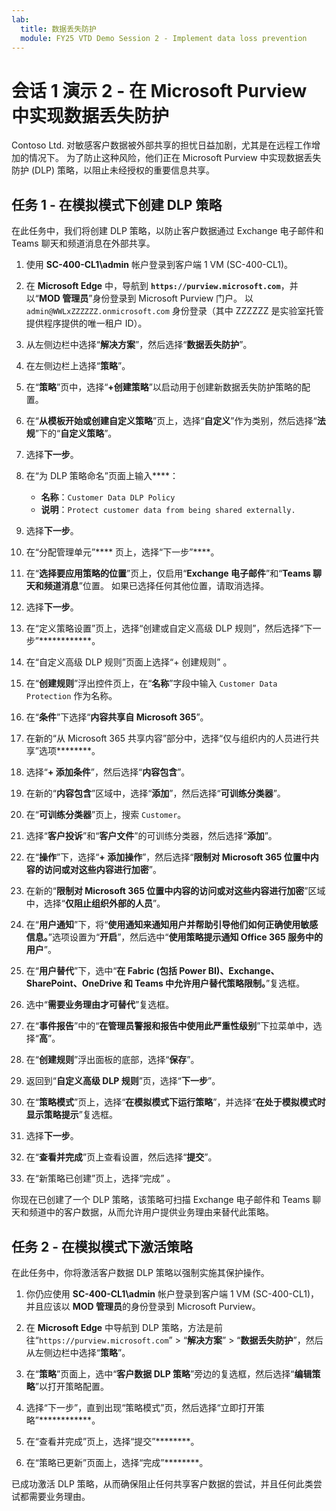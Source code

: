 ```yaml
---
lab:
  title: 数据丢失防护
  module: FY25 VTD Demo Session 2 - Implement data loss prevention
---
```



# 会话 1 演示 2 - 在 Microsoft Purview 中实现数据丢失防护

Contoso Ltd. 对敏感客户数据被外部共享的担忧日益加剧，尤其是在远程工作增加的情况下。 为了防止这种风险，他们正在 Microsoft Purview 中实现数据丢失防护 (DLP) 策略，以阻止未经授权的重要信息共享。

## 任务 1 - 在模拟模式下创建 DLP 策略

在此任务中，我们将创建 DLP 策略，以防止客户数据通过 Exchange 电子邮件和 Teams 聊天和频道消息在外部共享。

1. 使用 **SC-400-CL1\admin** 帐户登录到客户端 1 VM (SC-400-CL1)。

1. 在 **Microsoft Edge** 中，导航到 **`https://purview.microsoft.com`**，并以“**MOD 管理员**”身份登录到 Microsoft Purview 门户。 以 `admin@WWLxZZZZZZ.onmicrosoft.com` 身份登录（其中 ZZZZZZ 是实验室托管提供程序提供的唯一租户 ID）。

1. 从左侧边栏中选择“**解决方案**”，然后选择“**数据丢失防护**”。

1. 在左侧边栏上选择“**策略**”。

1. 在“**策略**”页中，选择“**+创建策略**”以启动用于创建新数据丢失防护策略的配置。

1. 在“**从模板开始或创建自定义策略**”页上，选择“**自定义**”作为类别，然后选择“**法规**”下的“**自定义策略**”。

1. 选择**下一步**。

1. 在“为 DLP 策略命名”页面上输入****：

   - **名称**：`Customer Data DLP Policy`
   - **说明**：`Protect customer data from being shared externally.`

1. 选择**下一步**。

1. 在“分配管理单元”**** 页上，选择“下一步”****。

1. 在“**选择要应用策略的位置**”页上，仅启用“**Exchange 电子邮件**”和“**Teams 聊天和频道消息**”位置。 如果已选择任何其他位置，请取消选择。

1. 选择**下一步**。

1. 在“定义策略设置”页上，选择“创建或自定义高级 DLP 规则”，然后选择“下一步”************。

1. 在“自定义高级 DLP 规则”页面上选择“+ 创建规则” 。

1. 在“**创建规则**”浮出控件页上，在“**名称**”字段中输入 `Customer Data Protection` 作为名称。

1. 在“**条件**”下选择“**内容共享自 Microsoft 365**”。

1. 在新的“从 Microsoft 365 共享内容”部分中，选择“仅与组织内的人员进行共享”选项********。

1. 选择“**+ 添加条件**”，然后选择“**内容包含**”。

1. 在新的“**内容包含**”区域中，选择“**添加**”，然后选择“**可训练分类器**”。

1. 在“**可训练分类器**”页上，搜索 `Customer`。

1. 选择“**客户投诉**”和“**客户文件**”的可训练分类器，然后选择“**添加**”。

1. 在“**操作**”下，选择“**+ 添加操作**”，然后选择“**限制对 Microsoft 365 位置中内容的访问或对这些内容进行加密**”。

1. 在新的“**限制对 Microsoft 365 位置中内容的访问或对这些内容进行加密**”区域中，选择“**仅阻止组织外部的人员**”。

1. 在“**用户通知**”下，将“**使用通知来通知用户并帮助引导他们如何正确使用敏感信息。**”选项设置为“**开启**”，然后选中“**使用策略提示通知 Office 365 服务中的用户**”。

1. 在“**用户替代**”下，选中“**在 Fabric (包括 Power BI)、Exchange、SharePoint、OneDrive 和 Teams 中允许用户替代策略限制。**”复选框。

1. 选中“**需要业务理由才可替代**”复选框。

1. 在“**事件报告**”中的“**在管理员警报和报告中使用此严重性级别**”下拉菜单中，选择“**高**”。

1. 在“**创建规则**”浮出面板的底部，选择“**保存**”。

1. 返回到“**自定义高级 DLP 规则**”页，选择“**下一步**”。

1. 在“**策略模式**”页上，选择“**在模拟模式下运行策略**”，并选择“**在处于模拟模式时显示策略提示**”复选框。

1. 选择**下一步**。

1. 在“**查看并完成**”页上查看设置，然后选择“**提交**”。

1. 在“新策略已创建”页上，选择“完成” 。

你现在已创建了一个 DLP 策略，该策略可扫描 Exchange 电子邮件和 Teams 聊天和频道中的客户数据，从而允许用户提供业务理由来替代此策略。

## 任务 2 - 在模拟模式下激活策略

在此任务中，你将激活客户数据 DLP 策略以强制实施其保护操作。

1. 你仍应使用 **SC-400-CL1\admin** 帐户登录到客户端 1 VM (SC-400-CL1)，并且应该以 **MOD 管理员**的身份登录到 Microsoft Purview。

1. 在 **Microsoft Edge** 中导航到 DLP 策略，方法是前往“`https://purview.microsoft.com`” > “**解决方案**” > “**数据丢失防护**”，然后从左侧边栏中选择“**策略**”。

1. 在“**策略**”页面上，选中“**客户数据 DLP 策略**”旁边的复选框，然后选择“**编辑策略**”以打开策略配置。

1. 选择“下一步”，直到出现“策略模式”页，然后选择“立即打开策略”************。

1. 在“查看并完成”页上，选择“提交”********。

1. 在“策略已更新”页面上，选择“完成”********。

已成功激活 DLP 策略，从而确保阻止任何共享客户数据的尝试，并且任何此类尝试都需要业务理由。
